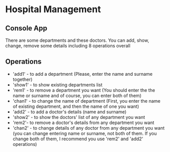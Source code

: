 # Hospital Management
## Console App

There are some departments and these doctors. You can add, show, change, remove some details including 8 operations overall

## Operations

- 'add1' - to add a department (Please, enter the name and surname together)
- 'show1' - to show existing departments list 
- 'rem1' - to remove a department you want (You should enter the the name or surname and of course, you can enter both of them)
- 'chan1' - to change the name of department (First, you enter the name of existing department, and then the name of one you want)
- 'add2' - to add a doctor's details (name and surname)
- 'show2' - to show the doctors' list of any department you want
- 'rem2'- to remove a doctor's details from any department you want
- 'chan2' - to change details of any doctor from any department you want (you can change entering name or surname, not both of them. If you change both of them, I recommend you use 'rem2' and 'add2' operations)
